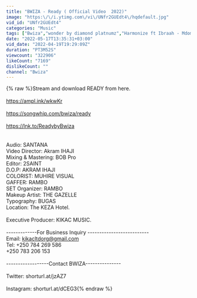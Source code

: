 ```yaml
---
title: "BWIZA - Ready ( Official Video  2022)"
image: "https:\/\/i.ytimg.com\/vi\/UNfr2GUEdt4\/hqdefault.jpg"
vid_id: "UNfr2GUEdt4"
categories: "Music"
tags: ["Bwiza","wonder by diamond platnumz","Harmonize ft Ibraah - Mdomo"]
date: "2022-05-17T13:35:31+03:00"
vid_date: "2022-04-19T19:29:09Z"
duration: "PT3M52S"
viewcount: "322906"
likeCount: "7169"
dislikeCount: ""
channel: "Bwiza"
---
```

{% raw %}Stream and download  READY from here.    <br /><br /><a rel="nofollow" target="blank" href="https://ampl.ink/wkwKr">https://ampl.ink/wkwKr</a><br /><br /><a rel="nofollow" target="blank" href="https://songwhip.com/bwiza/ready">https://songwhip.com/bwiza/ready</a><br /><br /><a rel="nofollow" target="blank" href="https://lnk.to/ReadybyBwiza">https://lnk.to/ReadybyBwiza</a><br /> <br /><br />Audio: SANTANA<br />Video Director: Akram IHAJI<br />Mixing &amp; Mastering:  BOB Pro<br />Editor: 2SAINT<br />D.O.P: AKRAM IHAJI<br />COLORIST: MUHIRE VISUAL <br />GAFFER: RAMBO<br />SET Organizer: RAMBO<br />Makeup Artist: THE GAZELLE<br />Typography: BUGAS<br />Location: The KEZA Hotel.<br /><br />Executive Producer: KIKAC MUSIC.<br /><br />-------------For Business Inquiry --------------------------<br />Email:      kikacltdorg@gmail.com <br />Tel:          +250 784 269 586<br />                +250 783 206 153<br /><br />------------------Contact BWIZA---------------<br /><br />Twitter: shorturl.at/jzAZ7<br /><br />Instagram: shorturl.at/dCEG3{% endraw %}

